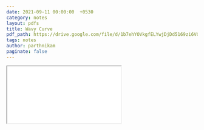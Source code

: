 ```yaml
---
date: 2021-09-11 00:00:00  +0530
category: notes
layout: pdfs
title: Wavy Curve
pdf_path: https://drive.google.com/file/d/1b7ehYOVkgfELYwjDjDd5169zi6VG_zBe/preview?usp=sharing
tags: notes
author: parthnikam
paginate: false
---
```


<iframe class="embed-pdf" src="{{ page.pdf_path }}#toolbar=0" seamless="seamless" scrolling="no" style="overflow:hidden"></iframe>
